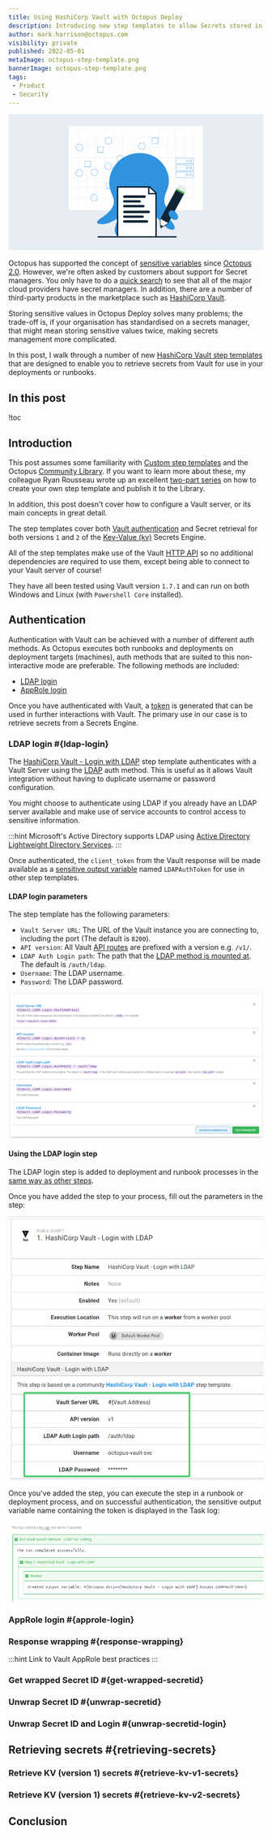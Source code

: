 ```yaml
---
title: Using HashiCorp Vault with Octopus Deploy
description: Introducing new step templates to allow Secrets stored in HashiCorp Vault to be used in deployments or runbooks.
author: mark.harrison@octopus.com
visibility: private
published: 2022-05-01
metaImage: octopus-step-template.png
bannerImage: octopus-step-template.png
tags:
 - Product
 - Security
---
```


![Using HashiCorp Vault with Octopus Deploy](octopus-step-template.png)

Octopus has supported the concept of [sensitive variables](https://octopus.com/docs/projects/variables/sensitive-variables) since [Octopus 2.0](https://octopus.com/blog/new-in-2.0/sensitive-variables). However, we're often asked by customers about support for Secret managers. You only have to do a [quick search](https://www.google.com/search?q=secret+managers) to see that all of the major cloud providers have secret managers. In addition, there are a number of third-party products in the marketplace such as [HashiCorp Vault](https://www.vaultproject.io/).

Storing sensitive values in Octopus Deploy solves many problems; the trade-off is, if your organisation has standardised on a secrets manager, that might mean storing sensitive values twice, making secrets management more complicated.

In this post, I walk through a number of new [HashiCorp Vault step templates](https://library.octopus.com/listing/hashicorp%20vault) that are designed to enable you to retrieve secrets from Vault for use in your deployments or runbooks.

<h2>In this post</h2>

!toc

## Introduction

This post assumes some familiarity with [Custom step templates](https://octopus.com/docs/projects/custom-step-templates) and the Octopus [Community Library](https://octopus.com/docs/projects/community-step-templates). If you want to learn more about these, my colleague Ryan Rousseau wrote up an excellent [two-part series](https://octopus.com/blog/creating-an-octopus-deploy-step-template) on how to create your own step template and publish it to the Library.

In addition, this post doesn't cover how to configure a Vault server, or its main concepts in great detail.

The step templates cover both [Vault authentication](https://www.vaultproject.io/docs/concepts/auth) and Secret retrieval for both versions `1` and `2` of the [Key-Value (kv)](https://www.vaultproject.io/docs/secrets/kv) Secrets Engine. 

All of the step templates make use of the Vault [HTTP API](https://www.vaultproject.io/api-docs) so no additional dependencies are required to use them, except being able to connect to your Vault server of course!

They have all been tested using Vault version `1.7.1` and can run on both Windows and Linux (with `Powershell Core` installed).

## Authentication

Authentication with Vault can be achieved with a number of different auth methods. As Octopus executes both runbooks and deployments on deployment targets (machines), auth methods that are suited to this non-interactive mode are preferable. The following methods are included:

- [LDAP login](#ldap-login)
- [AppRole login](#approle-login)

Once you have authenticated with Vault, a [token](https://www.vaultproject.io/docs/concepts/tokens) is generated that can be used in further interactions with Vault. The primary use in our case is to retrieve secrets from a Secrets Engine.

### LDAP login #{ldap-login}

The [HashiCorp Vault - Login with LDAP](https://library.octopus.com/step-templates/de807003-3b05-4649-9af3-11a2c7722b3f/actiontemplate-hashicorp-vault-ldap-login) step template authenticates with a Vault Server using the [LDAP](https://www.vaultproject.io/docs/auth/ldap) auth method. This is useful as it allows Vault integration without having to duplicate username or password configuration.

You might choose to authenticate using LDAP if you already have an LDAP server available and make use of service accounts to control access to sensitive information.

:::hint
Microsoft's Active Directory supports LDAP using [Active Directory Lightweight Directory Services](https://docs.microsoft.com/en-us/previous-versions/windows/desktop/adam/what-is-active-directory-lightweight-directory-services).
:::

Once authenticated, the `client_token` from the Vault response will be made available as a [sensitive output variable](https://octopus.com/docs/projects/variables/output-variables#sensitive-output-variables) named `LDAPAuthToken` for use in other step templates.

#### LDAP login parameters

The step template has the following parameters:

- `Vault Server URL`: The URL of the Vault instance you are connecting to, including the port (The default is `8200`).
- `API version`: All Vault [API routes](https://www.vaultproject.io/api-docs) are prefixed with a version e.g. `/v1/`.
- `LDAP Auth Login path`: The path that the [LDAP method is mounted at](https://www.vaultproject.io/api-docs/auth/ldap). The default is `/auth/ldap`.
- `Username`: The LDAP username.
- `Password`: The LDAP password.

![Parameters for the Vault LDAP login step](vault-login-step-parameters.png)

#### Using the LDAP login step

The LDAP login step is added to deployment and runbook processes in the [same way as other steps](https://octopus.com/docs/projects/steps#adding-steps-to-your-deployment-processes).

Once you have added the step to your process, fill out the parameters in the step:

![The Vault LDAP login step used in a deployment](vault-login-step-in-process.png)

Once you've added the step, you can execute the step in a runbook or deployment process, and on successful authentication, the sensitive output variable name containing the token is displayed in the Task log:

![The Vault LDAP login step task log](vault-login-step-output-variable.png)

### AppRole login #{approle-login}

### Response wrapping #{response-wrapping}

:::hint
Link to Vault AppRole best practices
:::

### Get wrapped Secret ID #{get-wrapped-secretid}

### Unwrap Secret ID #{unwrap-secretid}

### Unwrap Secret ID and Login #{unwrap-secretid-login}

## Retrieving secrets #{retrieving-secrets}

### Retrieve KV (version 1) secrets #{retrieve-kv-v1-secrets}

### Retrieve KV (version 1) secrets #{retrieve-kv-v2-secrets}

## Conclusion


